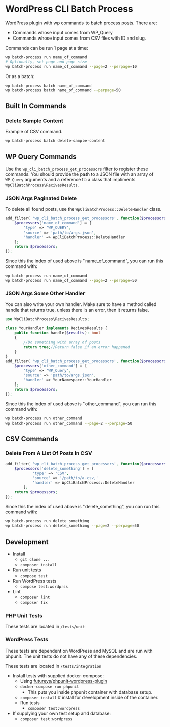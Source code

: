 # WordPress CLI Batch Process

WordPress plugin with wp commands to batch process posts. There are:

- Commands whose input comes from WP_Query
- Commands whose input comes from CSV files with ID and slug.

Commands can be run 1 page at a time:

```bash
wp batch-process run name_of_command
# Optionally, set page and page size
wp batch-process run name_of_command --page=2 --perpage=10

```

Or as a batch:

```bash
wp batch-process batch name_of_command
wp batch-process batch name_of_command --perpage=50
```

## Built In Commands

### Delete Sample Content

Example of CSV command.

```bash
wp batch-process batch delete-sample-content
```

## WP Query Commands

Use the `wp_cli_batch_process_get_processors` filter to register these commands. You should provide the path to a JSON file with an array of `WP_Query` arguments and a reference to a class that impliments `WpCliBatchProcess\RecivesResults`.

### JSON Args Paginated Delete

To delete all found posts, use the `WpCliBatchProcess::DeleteHandler` class.

```php
add_filter( 'wp_cli_batch_process_get_processors', function($processors){
	$processors['name_of_command'] = [
        'type' => 'WP_QUERY',
		'source' => 'path/to/args.json',
		'handler' => WpCliBatchProcess::DeleteHandler
	];
	return $processors;
});
```


Since this the index of used above is "name_of_command", you can run this command with:

```bash
wp batch-process run name_of_command
wp batch-process run name_of_command --page=2 --perpage=50
```

### JSON Args Some Other Handler

You can also write your own handler. Make sure to have a method called handle that returns true, unless there is an error, then it returns false.

```php
use WpCliBatchProcess\RecivesResults;

class YourHandler implements RecivesResults {
    public function handle($results): bool
    {
        //Do something with array of posts
        return true;//Return false if an error happened
    }
}
add_filter( 'wp_cli_batch_process_get_processors', function($processors){
	$processors['other_command'] = [
        'type' => 'WP_Query',
		'source' => 'path/to/args.json',
		'handler' => YourNamespace::YourHandler
	];
	return $processors;
});
```

Since this the index of used above is "other_command", you can run this command with:

```bash
wp batch-process run other_command
wp batch-process run other_command --page=2 --perpage=50
```

## CSV Commands

### Delete From A List Of Posts In CSV

```php
add_filter( 'wp_cli_batch_process_get_processors', function($processors){
    $processors['delete_something'] = [
            'type' => 'CSV',
            'source' => '/path/to/a.csv,'
            'handler' => WpCliBatchProcess::DeleteHandler
        ];
	return $processors;
});
```


Since this the index of used above is "delete_something", you can run this command with:

```bash
wp batch-process run delete_something
wp batch-process run delete_something --page=2 --perpage=50
```



## Development

- Install
    - `git clone ...`
    - `composer install`
- Run unit tests
    - `compose test`
- Run WordPress tests
    - `compose test:wordprss`
- Lint
    - `composer lint`
    - `composer fix`

### PHP Unit Tests

These tests are located in `/tests/unit`

### WordPress Tests

These tests are dependent on WordPress and MySQL and are run with phpunit. The unit tests do not have any of these dependencies.

These tests are located in `/tests/integration`

- Install tests with supplied docker-compose:
    - Using [futureys/phpunit-wordpress-plugin](https://hub.docker.com/r/futureys/phpunit-wordpress-plugin)
    - `docker-compose run phpunit`
        - This puts you inside phpunit container with database setup.
    - `composer install` # install for development inside of the container.
    - Run tests 
        - `composer test:wordpress`
- If supplying your own test setup and database:
    - `composer test:wordpress`